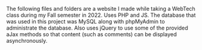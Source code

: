 The following files and folders are a website I made while taking a WebTech class during my Fall semester in 2022.
Uses PHP and JS. The database that was used in this project was MySQL along with phpMyAdmin to administrate the database.
Also uses jQuery to use some of the provided aJax methods so that content (such as comments) can be displayed asynchronously.
